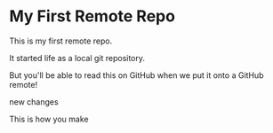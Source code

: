 # My First Remote Repo

This is my first remote repo.

It started life as a local git repository.

But you'll be able to read this on GitHub when we put it onto a GitHub remote!

new changes

This is how you make

